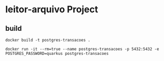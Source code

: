 # leitor-arquivo Project

## build

```
docker build -t postgres-transacoes .
```

```
docker run -it --rm=true --name postgres-transacoes -p 5432:5432 -e POSTGRES_PASSWORD=quarkus postgres-transacoes
```


